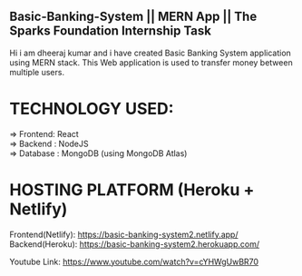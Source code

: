  ## Basic-Banking-System || MERN App || The Sparks Foundation Internship Task

Hi i am dheeraj kumar and i have created Basic Banking System application using MERN stack.
This Web application is used to transfer money between multiple users.

# TECHNOLOGY USED:

=> Frontend: React                                                                             
=> Backend : NodeJS                                                                               
=> Database : MongoDB (using MongoDB Atlas)                                                     

# HOSTING PLATFORM (Heroku + Netlify)                                                         

Frontend(Netlify): https://basic-banking-system2.netlify.app/                                                
Backend(Heroku):  https://basic-banking-system2.herokuapp.com/                                   

Youtube Link: https://www.youtube.com/watch?v=cYHWgUwBR70
